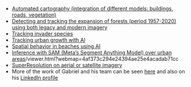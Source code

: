 - [Automated cartography (integration of different models: buildings, roads, vegetation)](https://geocontenidos.maps.arcgis.com/apps/webappviewer/index.html?id=6b923b724cba46efb37411fdd89ec9fa)
- [Detecting and tracking the expansion of forests (period 1957-2020) using both legacy and modern imagery](https://storymaps.arcgis.com/stories/1db87a67f3614cc4b58f7e00f44af03e)
- [Tracking invader species](https://cantabria.maps.arcgis.com/apps/webappviewer/index.html?id=a7305e3e80394d769ff789bc6c4909c4)
- [Tracking urban growth with AI](https://experience.arcgis.com/experience/ba08444d130a47d4835b6cf2ddd2049a)
- [Spatial behavior in beaches using AI](https://storymaps.arcgis.com/stories/862bf11ce2034208b47ef43f32a7e84a)
- [Inference with SAM (Meta’s Segment Anything Model) over urban areas](https://cantabria.maps.arcgis.com/home/webmap)/viewer.html?webmap=4af373c294e24394ae25e4acadab71cc 
- [SuperResolution on aerial or satellite imagery](https://cantabria.maps.arcgis.com/apps/webappviewer/index.html?id=f14ab31439644f118c3ca7ef8c2258c9)
- More of the work of Gabriel and his team can be seen [here](https://mapas.cantabria.es) and also on his [LinkedIn profile](https://www.linkedin.com/in/gabriel-ortiz-gis-cantabria)
